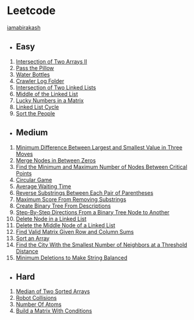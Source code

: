 # Leetcode

[iamabirakash](https://leetcode.com/u/iamabirakash/)

* ## Easy
1. [Intersection of Two Arrays II](https://github.com/iamabirakash/Leetcode/tree/main/Intersection_Two_Arrays)
2. [Pass the Pillow](https://github.com/iamabirakash/Leetcode/tree/main/Pass%20The%20Pillow)
3. [Water Bottles](https://github.com/iamabirakash/Leetcode/tree/main/Water_Bottles)
4. [Crawler Log Folder](https://github.com/iamabirakash/Leetcode/tree/main/Crawler%20Log%20Folder)
5. [Intersection of Two Linked Lists](https://github.com/iamabirakash/Leetcode/tree/main/Intersection%20of%20Two%20Linked%20Lists)
6. [Middle of the Linked List](https://github.com/iamabirakash/Leetcode/tree/main/Middle%20of%20the%20Linked%20List)
7. [Lucky Numbers in a Matrix](https://github.com/iamabirakash/Leetcode/tree/main/Lucky%20Numbers%20in%20a%20Matrix)
8. [Linked List Cycle](https://github.com/iamabirakash/Leetcode/tree/main/Linked%20List%20Cycle)
9. [Sort the People](https://github.com/iamabirakash/Leetcode/tree/main/Sort%20the%20People)

* ## Medium
1. [Minimum Difference Between Largest and Smallest Value in Three Moves](https://github.com/iamabirakash/Leetcode/tree/main/Minimum_Difference)
2. [Merge Nodes in Between Zeros](https://github.com/iamabirakash/Leetcode/tree/main/Merged_Notes_Between_Zeros)
3. [Find the Minimum and Maximum Number of Nodes Between Critical Points](https://github.com/iamabirakash/Leetcode/tree/main/Min_Max_No_Nodes)
4. [Circular Game](https://github.com/iamabirakash/Leetcode/tree/main/Circular_Game)
5. [Average Waiting Time](https://github.com/iamabirakash/Leetcode/tree/main/Average%20Waiting%20Time)
6. [Reverse Substrings Between Each Pair of Parentheses](https://github.com/iamabirakash/Leetcode/tree/main/Reversed%20Substring%20Paranthesis)
7. [Maximum Score From Removing Substrings](https://github.com/iamabirakash/Leetcode/tree/main/Maximum%20Score)
8. [Create Binary Tree From Descriptions](https://github.com/iamabirakash/Leetcode/tree/main/Create%20Binary%20Tree)
9. [Step-By-Step Directions From a Binary Tree Node to Another](https://github.com/iamabirakash/Leetcode/tree/main/Binary%20Tree%20Node%20to%20Another)
10. [Delete Node in a Linked List](https://github.com/iamabirakash/Leetcode/tree/main/Delete%20Node%20in%20a%20Linked%20List)
11. [Delete the Middle Node of a Linked List](https://github.com/iamabirakash/Leetcode/tree/main/Delete%20the%20Middle%20Node%20of%20a%20Linked%20List)
12. [Find Valid Matrix Given Row and Column Sums](https://github.com/iamabirakash/Leetcode/tree/main/Find%20Valid%20Matrix%20Given%20Row%20and%20Column%20Sums)
13. [Sort an Array](https://github.com/iamabirakash/Leetcode/tree/main/Sort%20an%20Array)
14. [Find the City With the Smallest Number of Neighbors at a Threshold Distance](https://github.com/iamabirakash/Leetcode/tree/main/Find%20the%20City%20With%20the%20Smallest%20Number%20of%20Neighbors%20at%20a%20Threshold%20Distance)
15. [Minimum Deletions to Make String Balanced](https://github.com/iamabirakash/Leetcode/tree/main/Minimum%20Deletions%20to%20Make%20String%20Balanced)

* ## Hard
1. [Median of Two Sorted Arrays](https://github.com/iamabirakash/Leetcode/tree/main/Median%20Of%20Two%20Sorted%20Arrays)
2. [Robot Collisions](https://github.com/iamabirakash/Leetcode/blob/main/Robot%20Collisions/README.md)
3. [Number Of Atoms](https://github.com/iamabirakash/Leetcode/tree/main/Number%20Of%20Atoms)
4. [Build a Matrix With Conditions](https://github.com/iamabirakash/Leetcode/tree/main/Build%20a%20Matrix%20With%20Conditions)
